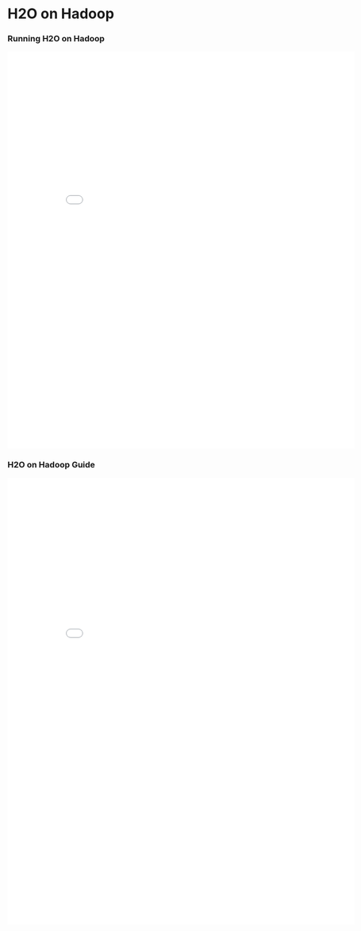 # H2O on Hadoop

### Running H2O  on Hadoop

<div style="margin-top:10px;">
  <iframe width=700 height=800 src="../bits/hadoop/README.txt" frameborder="0" allowfullscreen></iframe>
</div>

### H2O on Hadoop Guide

<div style="margin-top:10px;">
<iframe width=700 height=900 src="../bits/hadoop/H2O_on_Hadoop_0xdata.pdf" frameborder="0" allowfullscreen></iframe>
</div>


